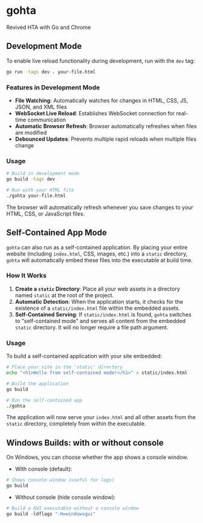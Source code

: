 # gohta
Revived HTA with Go and Chrome

## Development Mode

To enable live reload functionality during development, run with the `dev` tag:

```bash
go run -tags dev . your-file.html
```

### Features in Development Mode

- **File Watching**: Automatically watches for changes in HTML, CSS, JS, JSON, and XML files
- **WebSocket Live Reload**: Establishes WebSocket connection for real-time communication
- **Automatic Browser Refresh**: Browser automatically refreshes when files are modified
- **Debounced Updates**: Prevents multiple rapid reloads when multiple files change

### Usage

```bash
# Build in development mode
go build -tags dev

# Run with your HTML file
./gohta your-file.html
```

The browser will automatically refresh whenever you save changes to your HTML, CSS, or JavaScript files.

## Self-Contained App Mode

`gohta` can also run as a self-contained application. By placing your entire website (including `index.html`, CSS, images, etc.) into a `static` directory, `gohta` will automatically embed these files into the executable at build time.

### How It Works

1.  **Create a `static` Directory**: Place all your web assets in a directory named `static` at the root of the project.
2.  **Automatic Detection**: When the application starts, it checks for the existence of a `static/index.html` file within the embedded assets.
3.  **Self-Contained Serving**: If `static/index.html` is found, `gohta` switches to "self-contained mode" and serves all content from the embedded `static` directory. It will no longer require a file path argument.

### Usage

To build a self-contained application with your site embedded:

```bash
# Place your site in the 'static' directory
echo "<h1>Hello from self-contained mode!</h1>" > static/index.html

# Build the application
go build

# Run the self-contained app
./gohta
```

The application will now serve your `index.html` and all other assets from the `static` directory, completely from within the executable.

## Windows Builds: with or without console

On Windows, you can choose whether the app shows a console window.

- With console (default):
```powershell
# Shows console window (useful for logs)
go build
```

- Without console (hide console window):
```powershell
# Build a GUI executable without a console window
go build -ldflags "-H=windowsgui"
```